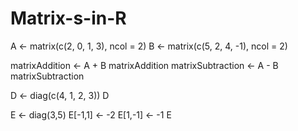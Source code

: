 # Matrix-s-in-R

A <- matrix(c(2, 0, 1, 3), ncol = 2)
B <- matrix(c(5, 2, 4, -1), ncol = 2)

matrixAddition <- A + B
matrixAddition
matrixSubtraction <- A - B
matrixSubtraction

D <- diag(c(4, 1, 2, 3))
D

E <- diag(3,5)
E[-1,1] <- -2
E[1,-1] <- -1
E
